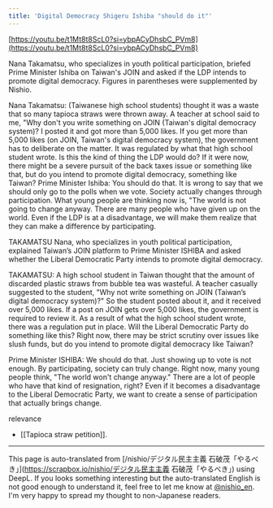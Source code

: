 ```yaml
---
title: 'Digital Democracy Shigeru Ishiba "should do it"'
---
```


[https://youtu.be/t1Mt8t8ScL0?si=ybpACyDhsbC_PVm8](https://youtu.be/t1Mt8t8ScL0?si=ybpACyDhsbC_PVm8)


Nana Takamatsu, who specializes in youth political participation, briefed Prime Minister Ishiba on Taiwan's JOIN and asked if the LDP intends to promote digital democracy. Figures in parentheses were supplemented by Nishio.

Nana Takamatsu: (Taiwanese high school students) thought it was a waste that so many tapioca straws were thrown away. A teacher at school said to me, "Why don't you write something on JOIN (Taiwan's digital democracy system)? I posted it and got more than 5,000 likes. If you get more than 5,000 likes (on JOIN, Taiwan's digital democracy system), the government has to deliberate on the matter. It was regulated by what that high school student wrote. Is this the kind of thing the LDP would do? If it were now, there might be a severe pursuit of the back taxes issue or something like that, but do you intend to promote digital democracy, something like Taiwan?
Prime Minister Ishiba: You should do that. It is wrong to say that we should only go to the polls when we vote. Society actually changes through participation. What young people are thinking now is, "The world is not going to change anyway. There are many people who have given up on the world. Even if the LDP is at a disadvantage, we will make them realize that they can make a difference by participating.

TAKAMATSU Nana, who specializes in youth political participation, explained Taiwan’s JOIN platform to Prime Minister ISHIBA and asked whether the Liberal Democratic Party intends to promote digital democracy.

TAKAMATSU: A high school student in Taiwan thought that the amount of discarded plastic straws from bubble tea was wasteful. A teacher casually suggested to the student, "Why not write something on JOIN (Taiwan’s digital democracy system)?" So the student posted about it, and it received over 5,000 likes. If a post on JOIN gets over 5,000 likes, the government is required to review it. As a result of what the high school student wrote, there was a regulation put in place. Will the Liberal Democratic Party do something like this? Right now, there may be strict scrutiny over issues like slush funds, but do you intend to promote digital democracy like Taiwan?

Prime Minister ISHIBA: We should do that. Just showing up to vote is not enough. By participating, society can truly change. Right now, many young people think, "The world won't change anyway." There are a lot of people who have that kind of resignation, right? Even if it becomes a disadvantage to the Liberal Democratic Party, we want to create a sense of participation that actually brings change.

relevance
- [[Tapioca straw petition]].

---
This page is auto-translated from [/nishio/デジタル民主主義 石破茂「やるべき」](https://scrapbox.io/nishio/デジタル民主主義 石破茂「やるべき」) using DeepL. If you looks something interesting but the auto-translated English is not good enough to understand it, feel free to let me know at [@nishio_en](https://twitter.com/nishio_en). I'm very happy to spread my thought to non-Japanese readers.